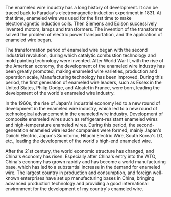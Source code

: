 The enameled wire industry has a long history of development. It can be traced back to Faraday's electromagnetic induction experiment in 1831. At that time, enameled wire was used for the first time to make electromagnetic induction coils. Then Siemens and Edison successively invented motors, lamps and transformers. The invention of the transformer solved the problem of electric power transportation, and the application of enameled wire began.

The transformation period of enameled wire began with the second industrial revolution, during which catalytic combustion technology and mold painting technology were invented. After World War II, with the rise of the American economy, the development of the enameled wire industry has been greatly promoted, making enameled wire varieties, production and operation scale, Manufacturing technology has been improved. During this period, the first generation of enameled wire leaders, such as Essex in the United States, Philip Dodge, and Alcatel in France, were born, leading the development of the world's enameled wire industry.

In the 1960s, the rise of Japan's industrial economy led to a new round of development in the enameled wire industry, which led to a new round of technological advancement in the enameled wire industry. Development of composite enameled wires such as refrigerant-resistant enameled wires and high-temperature enameled wires. During this period, the second-generation enameled wire leader companies were formed, mainly Japan's Daiichi Electric, Japan's Sumitomo, Hitachi Electric Wire, South Korea's LG, etc., leading the development of the world's high-end enameled wire.

After the 21st century, the world economic structure has changed, and China's economy has risen. Especially after China's entry into the WTO, China's economy has grown rapidly and has become a world manufacturing base, which has led to a substantial increase in the demand for enameled wire. The largest country in production and consumption, and foreign well-known enterprises have set up manufacturing bases in China, bringing advanced production technology and providing a good international environment for the development of my country's enameled wire.
